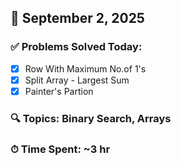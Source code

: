 ## 📅 September 2, 2025

### ✅ Problems Solved Today:
- [x] Row With Maximum No.of 1's
- [x] Split Array - Largest Sum
- [x] Painter's Partion

### 🔍 Topics: Binary Search, Arrays  
### ⏱ Time Spent: ~3 hr
